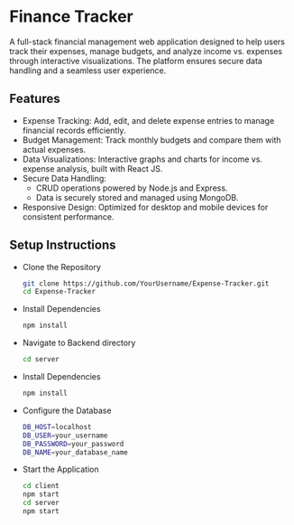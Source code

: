 # Finance Tracker
A full-stack financial management web application designed to help users track their expenses, manage budgets, and analyze income vs. expenses through interactive visualizations. The platform ensures secure data handling and a seamless user experience.
## Features
  - Expense Tracking:
    Add, edit, and delete expense entries to manage financial records efficiently.
  - Budget Management:
    Track monthly budgets and compare them with actual expenses.
  - Data Visualizations:
    Interactive graphs and charts for income vs. expense analysis, built with React JS.
  - Secure Data Handling:
    - CRUD operations powered by Node.js and Express.
    - Data is securely stored and managed using MongoDB.
  - Responsive Design:
    Optimized for desktop and mobile devices for consistent performance.
## Setup Instructions
- Clone the Repository
  ```bash
  git clone https://github.com/YourUsername/Expense-Tracker.git
  cd Expense-Tracker
- Install Dependencies
  ```bash
  npm install
- Navigate to Backend directory
  ```bash
  cd server
- Install Dependencies
  ```bash
  npm install
- Configure the Database
  ```bash
  DB_HOST=localhost
  DB_USER=your_username
  DB_PASSWORD=your_password
  DB_NAME=your_database_name
- Start the Application
  ```bash
  cd client
  npm start
  cd server
  npm start


